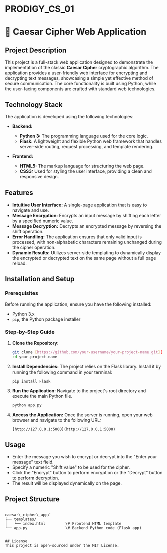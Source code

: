 # PRODIGY_CS_01

# 🔐 Caesar Cipher Web Application

## Project Description
This project is a full-stack web application designed to demonstrate the implementation of the classic **Caesar Cipher** cryptographic algorithm. The application provides a user-friendly web interface for encrypting and decrypting text messages, showcasing a simple yet effective method of secure communication. The core functionality is built using Python, while the user-facing components are crafted with standard web technologies.

## Technology Stack
The application is developed using the following technologies:

* **Backend:**
    * **Python 3:** The programming language used for the core logic.
    * **Flask:** A lightweight and flexible Python web framework that handles server-side routing, request processing, and template rendering.

* **Frontend:**
    * **HTML5:** The markup language for structuring the web page.
    * **CSS3:** Used for styling the user interface, providing a clean and responsive design.

## Features
* **Intuitive User Interface:** A single-page application that is easy to navigate and use.
* **Message Encryption:** Encrypts an input message by shifting each letter by a specified numeric value.
* **Message Decryption:** Decrypts an encrypted message by reversing the shift operation.
* **Error Handling:** The application ensures that only valid input is processed, with non-alphabetic characters remaining unchanged during the cipher operation.
* **Dynamic Results:** Utilizes server-side templating to dynamically display the encrypted or decrypted text on the same page without a full page reload.

## Installation and Setup

### Prerequisites
Before running the application, ensure you have the following installed:
* Python 3.x
* `pip`, the Python package installer

### Step-by-Step Guide
1.  **Clone the Repository:**
    ```bash
    git clone [https://github.com/your-username/your-project-name.git](https://github.com/your-username/your-project-name.git)
    cd your-project-name
    ```

2.  **Install Dependencies:**
    The project relies on the Flask library. Install it by running the following command in your terminal:
    ```bash
    pip install Flask
    ```

3.  **Run the Application:**
    Navigate to the project's root directory and execute the main Python file.
    ```bash
    python app.py
    ```

4.  **Access the Application:**
    Once the server is running, open your web browser and navigate to the following URL:
    ```
    [http://127.0.0.1:5000](http://127.0.0.1:5000)
    ```

## Usage
* Enter the message you wish to encrypt or decrypt into the "Enter your message" text field.
* Specify a numeric "Shift value" to be used for the cipher.
* Click the "Encrypt" button to perform encryption or the "Decrypt" button to perform decryption.
* The result will be displayed dynamically on the page.

## Project Structure
````

caesar\_cipher\_app/
├── templates/
│   └── index.html         \# Frontend HTML template
└── app.py                 \# Backend Python code (Flask app)


## License
This project is open-sourced under the MIT License.

